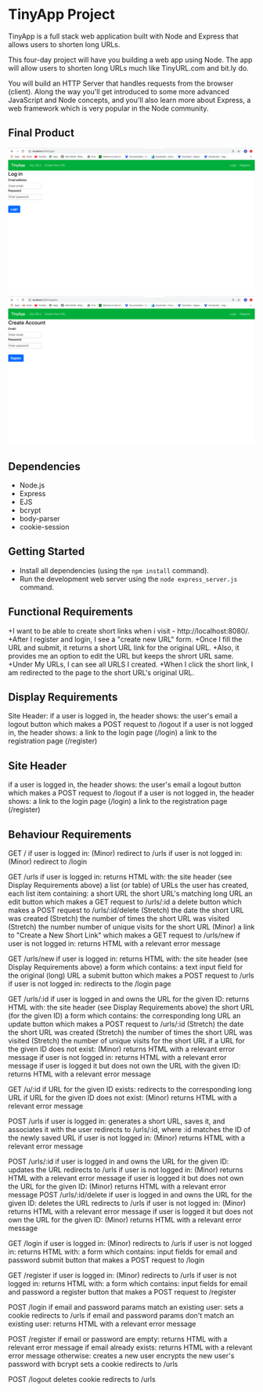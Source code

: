 # TinyApp Project

TinyApp is a full stack web application built with Node and Express that allows users to shorten long URLs. 

This four-day project will have you building a web app using Node. The app will allow users to shorten long URLs much like TinyURL.com and bit.ly do.

You will build an HTTP Server that handles requests from the browser (client). Along the way you'll get introduced to some more advanced JavaScript and Node concepts, and you'll also learn more about Express, a web framework which is very popular in the Node community.

## Final Product

!["Login Page"](https://github.com/samirparab2019/tinyapp/blob/master/docs/Login.png)
!["Registration Page"](https://github.com/samirparab2019/tinyapp/blob/master/docs/Register.png)

## Dependencies

- Node.js
- Express
- EJS
- bcrypt
- body-parser
- cookie-session

## Getting Started

- Install all dependencies (using the `npm install` command).
- Run the development web server using the `node express_server.js` command.

## Functional Requirements

+I want to be able to create short links when i visit - http://localhost:8080/.
+After I register and login, I see a "create new URL" form. 
+Once I fill the URL and submit, it returns a short URL link for the original URL.
+Also, it provides me an option to edit the URL but keeps the shrort URL same.
+Under My URLs, I can see all URLS I created.
+When I click the short link, I am redirected to the page to the short URL's original URL.

## Display Requirements

Site Header:
if a user is logged in, the header shows:
the user's email
a logout button which makes a POST request to /logout
if a user is not logged in, the header shows:
a link to the login page (/login)
a link to the registration page (/register)

## Site Header

  if a user is logged in, the header shows:
    the user's email
    a logout button which makes a POST request to /logout
  if a user is not logged in, the header shows:
    a link to the login page (/login)
    a link to the registration page (/register)
  
## Behaviour Requirements

GET /
  if user is logged in:
    (Minor) redirect to /urls
  if user is not logged in:
    (Minor) redirect to /login

GET /urls
  if user is logged in:
    returns HTML with:
    the site header (see Display Requirements above)
    a list (or table) of URLs the user has created, each list item containing:
      a short URL
      the short URL's matching long URL
      an edit button which makes a GET request to /urls/:id
      a delete button which makes a POST request to /urls/:id/delete
      (Stretch) the date the short URL was created
      (Stretch) the number of times the short URL was visited
      (Stretch) the number number of unique visits for the short URL
  (Minor) a link to "Create a New Short Link" which makes a GET request to /urls/new
if user is not logged in:
  returns HTML with a relevant error message

GET /urls/new
  if user is logged in:
    returns HTML with:
    the site header (see Display Requirements above)
    a form which contains:
      a text input field for the original (long) URL
      a submit button which makes a POST request to /urls
  if user is not logged in:
    redirects to the /login page

GET /urls/:id
  if user is logged in and owns the URL for the given ID:
    returns HTML with:
    the site header (see Display Requirements above)
    the short URL (for the given ID)
    a form which contains:
      the corresponding long URL
      an update button which makes a POST request to /urls/:id
  (Stretch) the date the short URL was created
  (Stretch) the number of times the short URL was visited
  (Stretch) the number of unique visits for the short URL
if a URL for the given ID does not exist:
  (Minor) returns HTML with a relevant error message
if user is not logged in:
  returns HTML with a relevant error message
if user is logged it but does not own the URL with the given ID:
  returns HTML with a relevant error message

GET /u/:id
  if URL for the given ID exists:
    redirects to the corresponding long URL
  if URL for the given ID does not exist:
    (Minor) returns HTML with a relevant error message

POST /urls
  if user is logged in:
    generates a short URL, saves it, and associates it with the user
    redirects to /urls/:id, where :id matches the ID of the newly saved URL
  if user is not logged in:
    (Minor) returns HTML with a relevant error message

POST /urls/:id
  if user is logged in and owns the URL for the given ID:
    updates the URL
    redirects to /urls
  if user is not logged in:
    (Minor) returns HTML with a relevant error message
  if user is logged it but does not own the URL for the given ID:
    (Minor) returns HTML with a relevant error message
  POST /urls/:id/delete
  if user is logged in and owns the URL for the given ID:
    deletes the URL
    redirects to /urls
  if user is not logged in:
    (Minor) returns HTML with a relevant error message
  if user is logged it but does not own the URL for the given ID:
    (Minor) returns HTML with a relevant error message

GET /login
  if user is logged in:
    (Minor) redirects to /urls
  if user is not logged in:
    returns HTML with:
  a form which contains:
      input fields for email and password
      submit button that makes a POST request to /login

GET /register
  if user is logged in:
    (Minor) redirects to /urls
  if user is not logged in:
    returns HTML with:
    a form which contains:
      input fields for email and password
      a register button that makes a POST request to /register

POST /login
  if email and password params match an existing user:
    sets a cookie
    redirects to /urls
  if email and password params don't match an existing user:
    returns HTML with a relevant error message

POST /register
  if email or password are empty:
    returns HTML with a relevant error message
  if email already exists:
    returns HTML with a relevant error message
  otherwise:
    creates a new user
    encrypts the new user's password with bcrypt
    sets a cookie
    redirects to /urls

POST /logout
  deletes cookie
  redirects to /urls